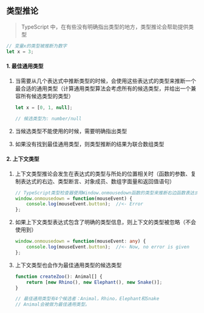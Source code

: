 ## 类型推论

> TypeScript 中，在有些没有明确指出类型的地方，类型推论会帮助提供类型

```ts
// 变量x的类型被推断为数字
let x = 3;
```

#### 1. 最佳通用类型

1. 当需要从几个表达式中推断类型的时候，会使用这些表达式的类型来推断一个最合适的通用类型（计算通用类型算法会考虑所有的候选类型，并给出一个兼容所有候选类型的类型）

   ```ts
   let x = [0, 1, null];
   
   // 候选类型为: number/null
   ```

2. 当候选类型不能使用的时候，需要明确指出类型

3. 如果没有找到最佳通用类型，则类型推断的结果为联合数组类型

#### 2. 上下文类型

1. 上下文类型推论会发生在表达式的类型与所处的位置相关时（函数的参数、复制表达式的右边、类型断言、对象成员、数组字面量和返回值语句）

   ```ts
   // TypeScript类型检查器使用Window.onmousedown函数的类型来推断右边函数表达式的类型: 因此推断出 mouseEvent 参数的类型(?)
   window.onmousedown = function(mouseEvent) {
       console.log(mouseEvent.button);  //<- Error
   };
   ```

2. 如果上下文类型表达式包含了明确的类型信息，则上下文的类型被忽略（不会使用到）

   ```ts
   window.onmousedown = function(mouseEvent: any) {
       console.log(mouseEvent.button);  //<- Now, no error is given
   };
   ```

3. 上下文类型也会作为最佳通用类型的候选类型

   ```ts
   function createZoo(): Animal[] {
       return [new Rhino(), new Elephant(), new Snake()];
   }
   
   // 最佳通用类型有4个候选者：Animal，Rhino，Elephant和Snake
   // Animal会被做为最佳通用类型。
   ```

   

